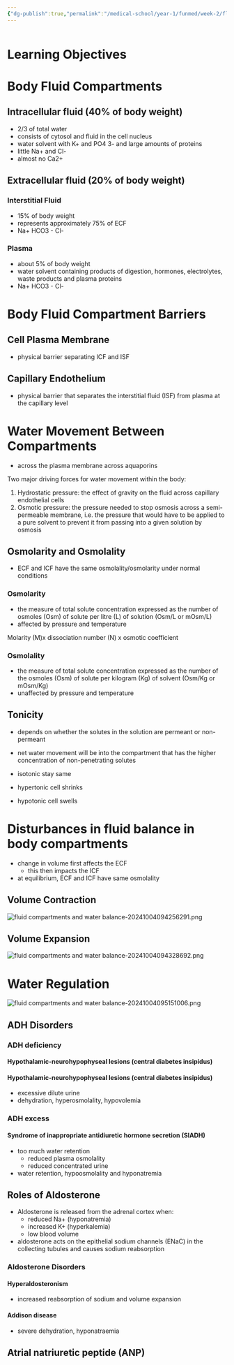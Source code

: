 ```yaml
---
{"dg-publish":true,"permalink":"/medical-school/year-1/funmed/week-2/fluid-compartments-and-water-balance/","tags":["funmed"]}
---
```


```table-of-contents
```
# Learning Objectives

# Body Fluid Compartments
## Intracellular fluid (40% of body weight)
- 2/3 of total water
- consists of cytosol and fluid in the cell nucleus
- water solvent with K+ and PO4 3- and large amounts of proteins
- little Na+ and Cl-
- almost no Ca2+
## Extracellular fluid (20% of body weight)
### Interstitial Fluid
- 15% of body weight
- represents approximately 75% of ECF
- Na+ HCO3 - Cl-
### Plasma
- about 5% of body weight
- water solvent containing products of digestion, hormones, electrolytes, waste products and plasma proteins
- Na+ HCO3 - Cl-

# Body Fluid Compartment Barriers
## Cell Plasma Membrane
- physical barrier separating ICF and ISF
## Capillary Endothelium
- physical barrier that separates the interstitial fluid (ISF) from plasma at the capillary level

# Water Movement Between Compartments
- across the plasma membrane across aquaporins

Two major driving forces for water movement within the body:
1) Hydrostatic pressure: the effect of gravity on the fluid across capillary endothelial cells
2) Osmotic pressure: the pressure needed to stop osmosis across a semi-permeable membrane, i.e. the pressure that would have to be applied to a pure solvent to prevent it from passing into a given solution by osmosis

## Osmolarity and Osmolality
- ECF and ICF have the same osmolality/osmolarity under normal conditions
### Osmolarity
- the measure of total solute concentration expressed as the number of osmoles (Osm) of solute per litre (L) of solution (Osm/L or mOsm/L)
- affected by pressure and temperature

Molarity (M)x dissociation number (N) x osmotic coefficient

### Osmolality
- the measure of total solute concentration expressed as the number of the osmoles (Osm) of solute per kilogram (Kg) of solvent (Osm/Kg or mOsm/Kg)
- unaffected by pressure and temperature

## Tonicity
- depends on whether the solutes in the solution are permeant or non-permeant
- net water movement will be into the compartment that has the higher concentration of non-penetrating solutes

- isotonic stay same
- hypertonic cell shrinks
- hypotonic cell swells

# Disturbances in fluid balance in body compartments
- change in volume first affects the ECF
	- this then impacts the ICF
- at equilibrium, ECF and ICF have same osmolality

## Volume Contraction

![fluid compartments and water balance-20241004094256291.png](/img/user/Medical%20School/Year%201/funmed/week%202/attachments/fluid%20compartments%20and%20water%20balance-20241004094256291.png)

## Volume Expansion

![fluid compartments and water balance-20241004094328692.png](/img/user/Medical%20School/Year%201/funmed/week%202/attachments/fluid%20compartments%20and%20water%20balance-20241004094328692.png)

# Water Regulation

![fluid compartments and water balance-20241004095151006.png](/img/user/Medical%20School/Year%201/funmed/week%202/attachments/fluid%20compartments%20and%20water%20balance-20241004095151006.png)

## ADH Disorders
### ADH deficiency
#### Hypothalamic-neurohypophyseal lesions (central diabetes insipidus)
#### Hypothalamic-neurohypophyseal lesions (central diabetes insipidus)
- excessive dilute urine
- dehydration, hyperosmolality, hypovolemia

### ADH excess
#### Syndrome of inappropriate antidiuretic hormone secretion (SIADH)
- too much water retention
	- reduced plasma osmolality
	- reduced concentrated urine
- water retention, hypoosmolality and hyponatremia

## Roles of Aldosterone
- Aldosterone is released from the adrenal cortex when:
	- reduced Na+ (hyponatremia)
	- increased K+ (hyperkalemia)
	- low blood volume
- aldosterone acts on the epithelial sodium channels (ENaC) in the collecting tubules and causes sodium reabsorption
### Aldosterone Disorders
#### Hyperaldosteronism
- increased reabsorption of sodium and volume expansion
#### Addison disease
- severe dehydration, hyponatraemia

## Atrial natriuretic peptide (ANP)